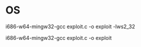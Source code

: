 # **OS**

i686-w64-mingw32-gcc exploit.c -o exploit -lws2_32  
  
i686-w64-mingw32-gcc exploit.c -o exploit